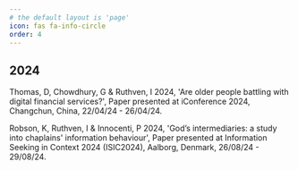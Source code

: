 ```yaml
---
# the default layout is 'page'
icon: fas fa-info-circle
order: 4
---
```


## 2024

Thomas, D, Chowdhury, G & Ruthven, I 2024, 'Are older people battling with digital financial services?', Paper presented at iConference 2024, Changchun, China, 22/04/24 - 26/04/24.

Robson, K, Ruthven, I & Innocenti, P 2024, 'God’s intermediaries: a study into chaplains' information behaviour', Paper presented at Information Seeking in Context 2024 (ISIC2024), Aalborg, Denmark, 26/08/24 - 29/08/24.
